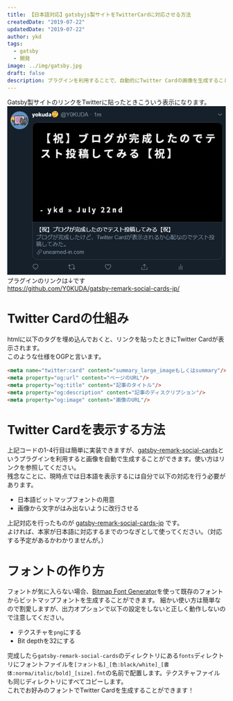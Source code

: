 ```yaml
---
title: 【日本語対応】gatsbyjs製サイトをTwitterCardに対応させる方法
createdDate: "2019-07-22"
updatedDate: "2019-07-22"
author: ykd
tags:
  - gatsby
  - 開発
image: ../img/gatsby.jpg
draft: false
description: プラグインを利用することで、自動的にTwitter Cardの画像を生成することができます！
---
```


Gatsby製サイトのリンクをTwitterに貼ったときこういう表示になります。  
![](TC.png)  
プラグインのリンクは↓です  
https://github.com/Y0KUDA/gatsby-remark-social-cards-jp/

# Twitter Cardの仕組み
htmlに以下のタグを埋め込んでおくと、リンクを貼ったときにTwitter Cardが表示されます。  
このような仕様をOGPと言います。  

```html
<meta name="twitter:card" content="summary_large_imageもしくはsummary"/>
<meta property="og:url" content="ページのURL"/>
<meta property="og:title" content="記事のタイトル"/>
<meta property="og:description" content="記事のディスクリプション"/>
<meta property="og:image" content="画像のURL"/>
```



# Twitter Cardを表示する方法
上記コードの1-4行目は簡単に実装できますが、[gatsby-remark-social-cards](https://www.gatsbyjs.org/packages/gatsby-remark-social-cards/)というプラグインを利用すると画像を自動で生成することができます。使い方はリンクを参照してください。  
残念なことに、現時点では日本語を表示するには自分で以下の対応を行う必要があります。

* 日本語ビットマップフォントの用意
* 画像から文字がはみ出ないように改行させる  

上記対応を行ったものが
[gatsby-remark-social-cards-jp](https://github.com/Y0KUDA/gatsby-remark-social-cards-jp/)
です。  
よければ、本家が日本語に対応するまでのつなぎとして使ってください。（対応する予定があるかわかりませんが。）

# フォントの作り方
フォントが気に入らない場合、[Bitmap Font Generator](http://www.angelcode.com/products/bmfont/)を使って既存のフォントからビットマップフォントを生成することができます。
細かい使い方は簡単なので割愛しますが、出力オプションで以下の設定をしないと正しく動作しないので注意してください。  
* テクスチャを`png`にする
* Bit depthを32にする  

完成したら`gatsby-remark-social-cards`のディレクトリにある`fonts`ディレクトリにフォントファイルを`[フォント名]_[色:black/white]_[書体:norma/italic/bold]_[size].fnt`の名前で配置します。テクスチャファイルも同じディレクトリにすべてコピーします。  
これでお好みのフォントでTwitter Cardを生成することができます！